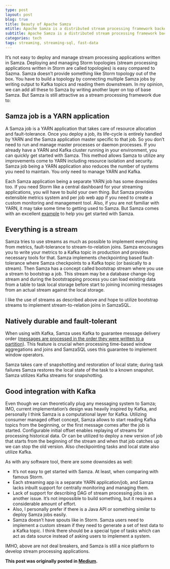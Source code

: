 ```yaml
---
type: post
layout: post
blog: true
title: Beauty of Apache Samza
mtitle: Apache Samza is a distributed stream processing framework backed by Apache Kafka and YARN.
subtitle: Apache Samza is a distributed stream processing framework backed by Apache Kafka and YARN.
categories: tech
tags: streaming, streaming-sql, fast-data
---
```


It’s not easy to deploy and manage stream processing applications written in Samza. Deploying and managing Storm topologies (stream processing applications written in Storm are called topologies) is easy compared to Sazma. Samza doesn’t provide something like Storm topology out of the box. You have to build a topology by connecting multiple Samza jobs by writing output to Kafka topics and reading them downstream. In my opinion, we can add all these to Samza by writing another layer on top of base Samza. But Samza is still attractive as a stream processing framework due to:

## Samza job is a YARN application

A Samza job is a YARN application that takes care of resource allocation and fault-tolerance. Once you deploy a job, its life-cycle is entirely handled by YARN and the Samza application master specific to that job. So you don’t need to run and manage master processes or daemon processes. If you already have a YARN and Kafka cluster running in your environment, you can quickly get started with Samza. This method allows Samza to utilize any improvements come to YARN including resource isolation and security. Samza job being a YARN application also reduces the number of systems you need to maintain. You only need to manage YARN and Kafka.

Each Samza application being a separate YARN job has some downsides too. If you need Storm like a central dashboard for your streaming applications, you will have to build your own thing. But Samza provides extensible metrics system and per job web app if you need to create a custom monitoring and management tool. Also, if you are not familiar with YARN, it may take some time to getting used to Samza. But Samza comes with an excellent [example](https://github.com/apache/samza-hello-samza) to help you get started with Samza.

## Everything is a stream

Samza tries to use streams as much as possible to implement everything from metrics, fault-tolerance to stream-to-relation joins. Samza encourages you to write your metrics to a Kafka topic in production and provides necessary tools for that. Samza implements checkpointing based fault-tolerance where Samza checkpoints to a Kafka topic (or basically to a stream). Then Samza has a concept called bootstrap stream where you use a stream to bootstrap a job. This stream may be a database change-log stream and during the bootstrapping process you can load existing data from a table to task local storage before start to joining incoming messages from an actual stream against the local storage.

I like the use of streams as described above and hope to utilize bootstrap streams to implement stream-to-relation joins in SamzaSQL.

## Natively durable and fault-tolerant

When using with Kafka, Samza uses Kafka to guarantee message delivery order ([messages are processed in the order they were written to a partition](http://samza.apache.org)). This feature is crucial when processing time-based window aggregations and joins and SamzaSQL uses this guarantee to implement window operators.

Samza takes care of snapshotting and restoration of local state; during task failures Samza restores the local state of the task to a known snapshot. Samza utilizes Kafka streams for snapshotting.

## Good integration with Kafka

Even though we can theoretically plug any messaging system to Samza; IMO, current implementation’s design was heavily inspired by Kafka, and personally I think Samza is a computational layer for Kafka. Utilizing consumer managed offset concept, Samza allows to start reading Kafka topics from the beginning, or the first message comes after the job is started. Configurable initial offset enables replaying of streams for processing historical data. Or can be utilized to deploy a new version of job that starts from the beginning of the stream and when that job catches up we can stop the old version. Also checkpointing tasks and local state also utilize Kafka.

As with any software tool, there are some downsides as well:

* It’s not easy to get started with Samza. At least, when comparing with famous Storm.
* Each streaming app is a separate YARN application/job, and Samza lacks inbuilt support for centrally monitoring and managing them.
* Lack of support for describing DAG of stream processing jobs is an another issue. It’s not impossible to build something, but it requires a considerable amount of effort.
* Also, I personally prefer if there is a Java API or something similar to deploy Samza jobs easily.
* Samza doesn’t have spouts like in Storm. Samza users need to implement a custom stream if they need to generate a set of test data to a Kafka topic. I think there should be a special type of tasks which can act as data source instead of asking users to implement a system.

IMHO, above are not deal breakers, and Samza is still a nice platform to develop stream processing applications.

**This post was originally posted in [Medium](https://medium.com/@mpathirage/beauty-of-apache-samza-cfb88fb05982#.e3mjzxw8q).**